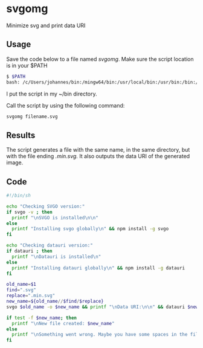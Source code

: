 # svgomg
Minimize svg and print data URI

## Usage
Save the code below to a file named *svgomg*. Make sure the script location is in your $PATH

```bash
$ $PATH
bash: /c/Users/johannes/bin:/mingw64/bin:/usr/local/bin:/usr/bin:/bin:/mingw64/bin:/usr/bin
```
I put the script in my ~/bin directory.

Call the script by using the following command:
```bash
svgomg filename.svg
```

## Results
The script generates a file with the same name, in the same directory, but with the file ending *.min.svg.* It also outputs the data URI of the generated image.


## Code
```bash
#!/bin/sh

echo "Checking SVGO version:"
if svgo -v ; then
  printf "\nSVGO is installed\n\n"
else
  printf "Installing svgo globally\n" && npm install -g svgo
fi

echo "Checking datauri version:"
if datauri ; then
  printf "\nDatauri is installed\n"
else
  printf "Installing datauri globally\n" && npm install -g datauri
fi

old_name=$1
find=".svg"
replace=".min.svg"
new_name=${old_name//$find/$replace}
svgo $old_name -o $new_name && printf "\nData URI:\n\n" && datauri $new_name

if test -f $new_name; then
  printf "\nNew file created: $new_name"
else
  printf "\nSomething went wrong. Maybe you have some spaces in the filename?"
fi
```
